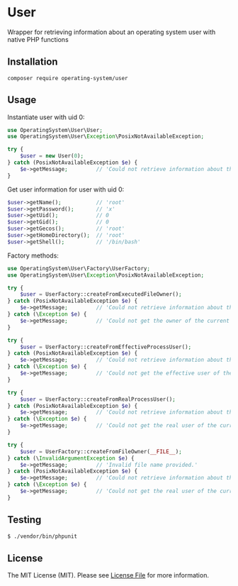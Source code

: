 # User

Wrapper for retrieving information about an operating system user with native PHP functions

## Installation

```
composer require operating-system/user
```

## Usage

Instantiate user with uid 0:

```php
use OperatingSystem\User\User;
use OperatingSystem\User\Exception\PosixNotAvailableException;

try {
    $user = new User(0);
} catch (PosixNotAvailableException $e) {
    $e->getMessage;         // 'Could not retrieve information about the operating system user because POSIX functions are not available to your PHP executable.'
}
```

Get user information for user with uid 0:

```php
$user->getName();           // 'root'
$user->getPassword();       // 'x'
$user->getUid();            // 0
$user->getGid();            // 0
$user->getGecos();          // 'root'
$user->getHomeDirectory();  // 'root'
$user->getShell();          // '/bin/bash'
```

Factory methods:
```php
use OperatingSystem\User\Factory\UserFactory;
use OperatingSystem\User\Exception\PosixNotAvailableException;

try {
    $user = UserFactory::createFromExecutedFileOwner();
} catch (PosixNotAvailableException $e) {
    $e->getMessage;         // 'Could not retrieve information about the operating system user because POSIX functions are not available to your PHP executable.'
} catch (\Exception $e) {
    $e->getMessage;         // 'Could not get the owner of the current script.'
}

try {
    $user = UserFactory::createFromEffectiveProcessUser();
} catch (PosixNotAvailableException $e) {
    $e->getMessage;         // 'Could not retrieve information about the operating system user because POSIX functions are not available to your PHP executable.'
} catch (\Exception $e) {
    $e->getMessage;         // 'Could not get the effective user of the current process.'
}

try {
    $user = UserFactory::createFromRealProcessUser();
} catch (PosixNotAvailableException $e) {
    $e->getMessage;         // 'Could not retrieve information about the operating system user because POSIX functions are not available to your PHP executable.'
} catch (\Exception $e) {
    $e->getMessage;         // 'Could not get the real user of the current process.'
}

try {
    $user = UserFactory::createFromFileOwner(__FILE__);
} catch (\InvalidArgumentException $e) {
    $e->getMessage;         // 'Invalid file name provided.'
} catch (PosixNotAvailableException $e) {
    $e->getMessage;         // 'Could not retrieve information about the operating system user because POSIX functions are not available to your PHP executable.'
} catch (\Exception $e) {
    $e->getMessage;         // 'Could not get the real user of the current process.'
}
```

## Testing

``` bash
$ ./vendor/bin/phpunit
```

## License

The MIT License (MIT). Please see [License File](https://github.com/operating-system/user/blob/master/LICENSE) for more information.
